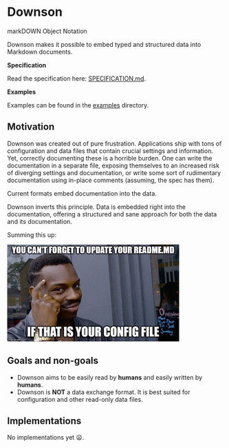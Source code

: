 # Downson

markDOWN Object Notation

Downson makes it possible to embed typed and structured data into Markdown documents.

**Specification**

Read the specification here: [SPECIFICATION.md](SPECIFICATION.md).

**Examples**

Examples can be found in the [examples](examples) directory.

## Motivation

Downson was created out of pure frustration. Applications ship with tons of configuration and data files that contain crucial settings and information. Yet, correctly documenting these is a horrible burden. One can write the documentation in a separate file, exposing themselves to an increased risk of diverging settings and documentation, or  write some sort of rudimentary documentation using in-place comments (assuming, the spec has them).

Current formats embed documentation into the data.

Downson inverts this principle. Data is embedded right into the documentation, offering a structured and sane approach for both the data and its documentation.

Summing this up:

![Roll safe your configuration!](img/roll-safe.jpg)

## Goals and non-goals

  * Downson aims to be easily read by **humans** and easily written by **humans**.
  * Downson is **NOT** a data exchange format. It is best suited for configuration and other read-only data files.

## Implementations

No implementations yet :frowning:.

